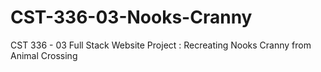 # CST-336-03-Nooks-Cranny
CST 336 - 03 Full Stack Website Project : Recreating Nooks Cranny from Animal Crossing
